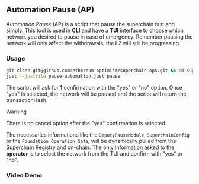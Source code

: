 ## Automation Pause (AP)

_Automation Pause_ (AP) is a script that pause the superchain fast and simply.
This tool is used in **CLI** and have a **TUI** interface to choose which network you desired to pause in case of emergency.
Remember pausing the network will only affect the withdrawals, the L2 will still be progressing.

### Usage

```bash
git clone git@github.com:ethereum-optimism/superchain-ops.git && cd superchain-ops/pause-automation/;
just --justfile pause-automation.just pause
```

The script will ask for **1** confirmation with the "yes" or "no" option.
Once "yes" is selected, the network will be paused and the script will return the transactionHash.

> [!WARNING]
> There is no cancel option after the "yes" confirmation is selected.

The necessaries informations like the `DeputyPauseModule`, `SuperchainConfig` or the `Foundation Operation Safe`, will be dynamically pulled from the [Superchain Registry](https://github.com/ethereum-optimism/superchain-registry) and on-chain.
The only information asked to the **operator** is to select the network from the TUI and confirm with "yes" or "no".

### Video Demo
